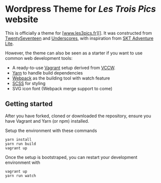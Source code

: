 # Wordpress Theme for *Les Trois Pics* website

This is officially a theme for [www.les3pics.fr][]. It was constructed from [TwentySeventeen][] and [Underscores][], with inspiration from [SKT Adventure Lite][].

However, the theme can also be seen as a starter if you want to use common web development tools:
 - A ready-to-use [Vagrant][] setup derived from [VCCW][].
 - [Yarn][] to handle build dependencies
 - [Webpack][] as the building tool with watch feature
 - [SCSS][] for styling
 - SVG icon font (Webpack merge support to come)

 [www.les3pics.fr]: https://www.les3pics.fr
 [TwentySeventeen]: https://wordpress.org/themes/twentyseventeen/
 [Underscores]: https://underscores.me/
 [SKT Adventure Lite]: https://www.sktthemes.net/shop/free-travel-blog-wordpress-theme/
 [Vagrant]: https://www.vagrantup.com/
 [yarn]: https://yarnpkg.com/
 [Webpack]: https://webpack.js.org/
 [SCSS]: https://sass-lang.com/
 [VCCW]: http://vccw.cc/

## Getting started

After you have forked, cloned or downloaded the repository, ensure you have Vagrant and Yarn (or npm) installed.

Setup the environment with these commands

    yarn install
    yarn run build
    vagrant up

Once the setup is bootstraped, you can restart your development environment with

    vagrant up
    yarn run watch
